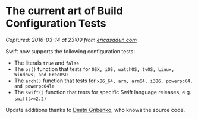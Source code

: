# The current art of Build Configuration Tests

_Captured: 2016-03-14 at 23:09 from [ericasadun.com](http://ericasadun.com/2016/03/14/the-current-art-of-build-configuration-tests/)_

Swift now supports the following configuration tests:

  * The literals ``true`` and ``false``
  * The ``os()`` function that tests for ``OSX, iOS, watchOS, tvOS, Linux, Windows, and FreeBSD``
  * The ``arch()`` function that tests for ``x86_64, arm, arm64, i386, powerpc64, and powerpc64le``
  * The ``swift()`` function that tests for specific Swift language releases, e.g. ``swift(>=2.2)``

Update additions thanks to [Dmitri Gribenko](https://twitter.com/gribozavr), who knows the source code.
